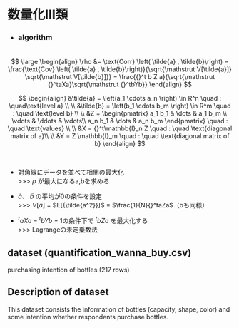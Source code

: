 # 数量化Ⅲ類

- ### algorithm<br><br>

$$
\large
\begin{align}
\rho &= \text{Corr} \left( \tilde{a} , \tilde{b}\right) 
= \frac{\text{Cov} \left( \tilde{a} , \tilde{b}\right)}{\sqrt{\mathstrut V[\tilde{a}]} \sqrt{\mathstrut V[\tilde{b}]}}
= \frac{{}^t b Z a}{\sqrt{\mathstrut {}^taXa}\sqrt{\mathstrut {}^tbYb}}
\end{align}
$$

$$
\begin{align}
&\tilde{a} = \left(a_1 \cdots a_n \right) \in R^n 
\quad : \quad\text{level a} \\ \\
&\tilde{b} = \left(b_1 \cdots b_m \right) \in R^m 
\quad : \quad \text{level b} \\ \\
&Z = \begin{pmatrix} 
  a_1  b_1 & \dots & a_1  b_m \\
  \vdots &  \ddots & \vdots\\
  a_n  b_1 & \dots & a_n  b_m
\end{pmatrix} \quad : \quad \text{values} \\ \\
&X = {}^t\mathbb{I}_n Z \quad : \quad \text{diagonal matrix of a}\\ \\
&Y =  Z \mathbb{I}_m \quad : \quad \text{diagonal matrix of b}
\end{align}
$$

<br>

- 対角線にデータを並べて相関の最大化 <br>
\>>> $\rho$ が最大になるa,bを求める <br>

- $\tilde{a}$、 $\tilde{b}$ の平均が0の条件を設定 <br>
\>>> $V[\tilde{a}]$ = $E[{\tilde{a^2}}]$ = $\frac{1}{N}{}^taZa$（bも同様）

- ${}^taXa$ = ${}^tbYb$ = 1の条件下で ${}^t b Z a$ を最大化する <br>
\>>> Lagrangeの未定乗数法

## dataset (quantification_wanna_buy.csv)
purchasing intention of bottles.(217 rows)

## Description of dataset
This dataset consists the information of bottles (capacity, shape, color) and some intention whether  respondents purchase bottles.

